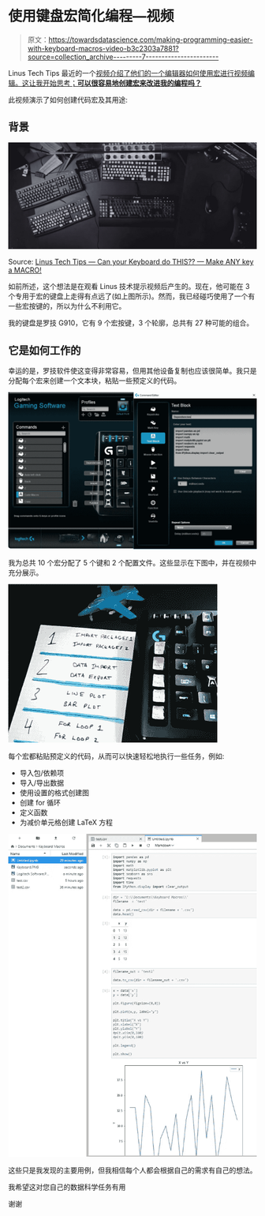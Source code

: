 # 使用键盘宏简化编程—视频

> 原文：<https://towardsdatascience.com/making-programming-easier-with-keyboard-macros-video-b3c2303a7881?source=collection_archive---------7----------------------->

Linus Tech Tips 最近的一个[视频介绍了他们的一个编辑器如何使用宏进行视频编辑。这让我开始思考；**可以很容易地创建宏来改进我的编程吗？**](https://www.youtube.com/watch?v=GZEoss4XIgc)

此视频演示了如何创建代码宏及其用途:

## 背景

![](img/30e06ac01c241c8e1981d4dca4a0ec21.png)

Source: [Linus Tech Tips — Can your Keyboard do THIS?? — Make ANY key a MACRO!](https://www.youtube.com/watch?v=GZEoss4XIgc)

如前所述，这个想法是在观看 Linus 技术提示视频后产生的。现在，他可能在 3 个专用于宏的键盘上走得有点远了(如上图所示)。然而，我已经碰巧使用了一个有一些宏按键的，所以为什么不利用它。

我的键盘是罗技 G910，它有 9 个宏按键，3 个轮廓，总共有 27 种可能的组合。

## 它是如何工作的

幸运的是，罗技软件使这变得非常容易，但用其他设备复制也应该很简单。我只是分配每个宏来创建一个文本块，粘贴一些预定义的代码。

![](img/c71076a7d4218979cd4eaa1e1d4f45d1.png)

我为总共 10 个宏分配了 5 个键和 2 个配置文件。这些显示在下图中，并在视频中充分展示。

![](img/7fae31a5f2fde7d9618d2b2b0fe59e0f.png)

每个宏都粘贴预定义的代码，从而可以快速轻松地执行一些任务，例如:

*   导入包/依赖项
*   导入/导出数据
*   使用设置的格式创建图
*   创建 for 循环
*   定义函数
*   为减价单元格创建 LaTeX 方程

![](img/917d3b4ca2fc00dcbe704433b3b8512c.png)

这些只是我发现的主要用例，但我相信每个人都会根据自己的需求有自己的想法。

我希望这对您自己的数据科学任务有用

谢谢